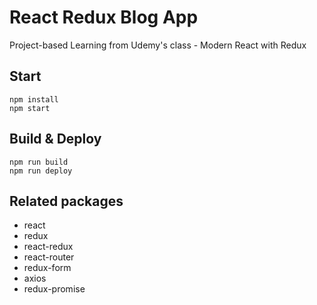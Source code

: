 # React Redux Blog App

Project-based Learning from Udemy's class - Modern React with Redux

## Start

```
npm install
npm start
```

## Build & Deploy

```
npm run build
npm run deploy
```

## Related packages

* react
* redux
* react-redux
* react-router
* redux-form
* axios
* redux-promise

